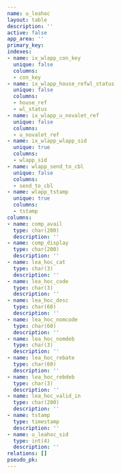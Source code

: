 ```yaml
---
name: u_leahoc
layout: table
description: ''
active: false
app_area: ''
primary_key: 
indexes:
- name: ix_wlapp_con_key
  unique: false
  columns:
  - con_key
- name: ix_wlapp_house_refwl_status
  unique: false
  columns:
  - house_ref
  - wl_status
- name: ix_wlapp_u_novalet_ref
  unique: false
  columns:
  - u_novalet_ref
- name: ix_wlapp_wlapp_sid
  unique: true
  columns:
  - wlapp_sid
- name: wlapp_send_to_cbl
  unique: false
  columns:
  - send_to_cbl
- name: wlapp_tstamp
  unique: true
  columns:
  - tstamp
columns:
- name: comp_avail
  type: char(200)
  description: ''
- name: comp_display
  type: char(200)
  description: ''
- name: lea_hoc_cat
  type: char(3)
  description: ''
- name: lea_hoc_code
  type: char(3)
  description: ''
- name: lea_hoc_desc
  type: char(60)
  description: ''
- name: lea_hoc_nomcode
  type: char(60)
  description: ''
- name: lea_hoc_nomdeb
  type: char(3)
  description: ''
- name: lea_hoc_rebate
  type: char(60)
  description: ''
- name: lea_hoc_rebdeb
  type: char(3)
  description: ''
- name: lea_hoc_valid_in
  type: char(200)
  description: ''
- name: tstamp
  type: timestamp
  description: ''
- name: u_leahoc_sid
  type: int(4)
  description: ''
relations: []
pseudo_pk: 
---
```


